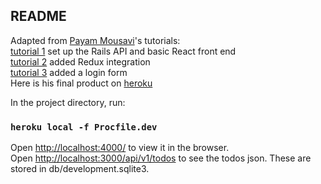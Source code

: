## README

Adapted from [Payam Mousavi](https://github.com/pamit)'s tutorials:<br/>
[tutorial 1](https://medium.com/@pamit/todo-list-building-a-react-app-with-rails-api-7a3027907665/) set up the Rails API and basic React front end<br/>
[tutorial 2](https://medium.com/@pamit/building-a-todo-app-using-react-redux-and-rails-fa260ebbdc44) added Redux integration<br/>
[tutorial 3](https://github.com/pamit/react-redux-loginform) added a login form<br/>
Here is his final product on [heroku](https://react-redux-rails-todo.herokuapp.com/)<br/>

In the project directory, run:

### `heroku local -f Procfile.dev`

Open [http://localhost:4000/](http://localhost:4000/) to view it in the browser.<br/>
Open [http://localhost:3000/api/v1/todos](http://localhost:3000/api/v1/todos) to see the todos json. These are stored in db/development.sqlite3. 